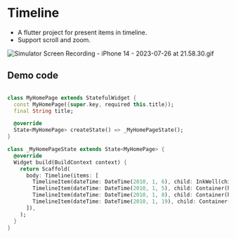 # Timeline
* A flutter project for present items in timeline.
* Support scroll and zoom.

![Simulator Screen Recording - iPhone 14 - 2023-07-26 at 21.58.30.gif](..%2F..%2FDesktop%2FSimulator%20Screen%20Recording%20-%20iPhone%2014%20-%202023-07-26%20at%2021.58.30.gif)
## Demo code
```dart

class MyHomePage extends StatefulWidget {
  const MyHomePage({super.key, required this.title});
  final String title;

  @override
  State<MyHomePage> createState() => _MyHomePageState();
}

class _MyHomePageState extends State<MyHomePage> {
  @override
  Widget build(BuildContext context) {
    return Scaffold(
      body: Timeline(items: [
        TimelineItem(dateTime: DateTime(2010, 1, 6), child: InkWell(child: Container(height: 50, color: Colors.blue,), onTap: (){print("test");},)),
        TimelineItem(dateTime: DateTime(2010, 1, 5), child: Container(height: 50, color: Colors.yellow,)),
        TimelineItem(dateTime: DateTime(2010, 1, 8), child: Container(height: 50, color: Colors.green,)),
        TimelineItem(dateTime: DateTime(2010, 1, 19), child: Container(height: 50, color: Colors.red,)),
      ]),
    );
  }
}
```
